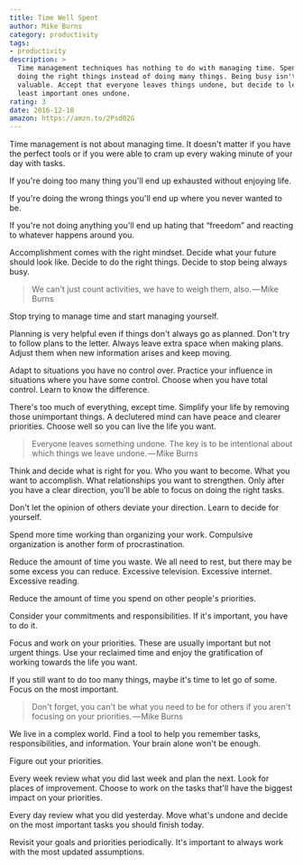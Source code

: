 ```yaml
---
title: Time Well Spent
author: Mike Burns
category: productivity
tags:
- productivity
description: >
  Time management techniques has nothing to do with managing time. Spend time
  doing the right things instead of doing many things. Being busy isn't
  valuable. Accept that everyone leaves things undone, but decide to leave the
  least important ones undone.
rating: 3
date: 2016-12-10
amazon: https://amzn.to/2Psd02G
---
```


Time management is not about managing time. It doesn't matter if you have the
perfect tools or if you were able to cram up every waking minute of your day
with tasks.

If you're doing too many thing you'll end up exhausted without enjoying life.

If you're doing the wrong things you'll end up where you never wanted to be.

If you're not doing anything you'll end up hating that “freedom” and reacting to
whatever happens around you.

Accomplishment comes with the right mindset. Decide what your future should look
like. Decide to do the right things. Decide to stop being always busy.

> We can't just count activities, we have to weigh them, also. — Mike Burns

Stop trying to manage time and start managing yourself.

Planning is very helpful even if things don't always go as planned. Don't try to
follow plans to the letter. Always leave extra space when making plans. Adjust
them when new information arises and keep moving.

Adapt to situations you have no control over. Practice your influence in
situations where you have some control. Choose when you have total control.
Learn to know the difference.

There's too much of everything, except time. Simplify your life by removing
those unimportant things. A declutered mind can have peace and clearer
priorities. Choose well so you can live the life you want.

> Everyone leaves something undone. The key is to be intentional about which
> things we leave undone. — Mike Burns

Think and decide what is right for you. Who you want to become. What you want to
accomplish. What relationships you want to strengthen. Only after you have a
clear direction, you'll be able to focus on doing the right tasks.

Don't let the opinion of others deviate your direction. Learn to decide for
yourself.

Spend more time working than organizing your work. Compulsive organization is
another form of procrastination.

Reduce the amount of time you waste. We all need to rest, but there may be some
excess you can reduce. Excessive television. Excessive internet. Excessive
reading.

Reduce the amount of time you spend on other people's priorities.

Consider your commitments and responsibilities. If it's important, you have to
do it.

Focus and work on your priorities. These are usually important but not urgent
things. Use your reclaimed time and enjoy the gratification of working towards
the life you want.

If you still want to do too many things, maybe it's time to let go of some.
Focus on the most important.

> Don't forget, you can't be what you need to be for others if you aren't
> focusing on your priorities. — Mike Burns

We live in a complex world. Find a tool to help you remember tasks,
responsibilities, and information. Your brain alone won't be enough.

Figure out your priorities.

Every week review what you did last week and plan the next. Look for places of
improvement. Choose to work on the tasks that'll have the biggest impact on your
priorities.

Every day review what you did yesterday. Move what's undone and decide on the
most important tasks you should finish today.

Revisit your goals and priorities periodically. It's important to always work
with the most updated assumptions.
